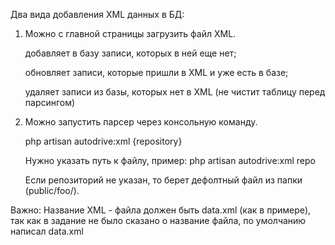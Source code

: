 Два вида добавления XML данных в БД:

1) Можно с главной страницы загрузить файл XML.

    добавляет в базу записи, которых в ней еще нет;
    
    обновляет записи, которые пришли в XML и уже есть в базе;
    
    удаляет записи из базы, которых нет в XML (не чистит таблицу перед парсингом)
    
2) Можно запустить парсер через консольную команду. 

    php artisan autodrive:xml {repository}
    
    Нужно указать путь к файлу, пример: php artisan autodrive:xml repo
    
    Если репозиторий не указан, то берет дефолтный файл из папки (public/foo/).

Важно: Название XML - файла должен быть data.xml (как в примере), так как в задание не было сказано о название файла, по умолчанию написал data.xml

    

    
    
